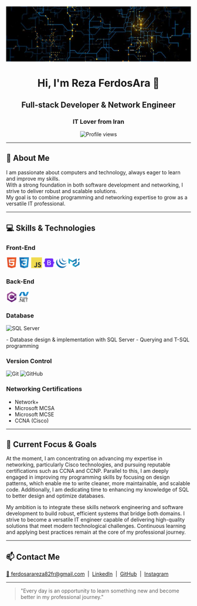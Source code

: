 <p align="center">
  <img src="/Header.jpg" alt="Technology Banner" width="100%" height="150px" />
</p>

<h1 align="center">Hi, I'm Reza FerdosAra 👋</h1>
<h2 align="center">Full-stack Developer & Network Engineer</h2>
<h3 align="center">IT Lover from Iran</h3>

<p align="center">
  <img src="https://komarev.com/ghpvc/?username=rezaferdos&label=Profile%20views&color=0e75b6&style=flat" alt="Profile views" />
</p>

---

## 🌱 About Me
I am passionate about computers and technology, always eager to learn and improve my skills.  
With a strong foundation in both software development and networking, I strive to deliver robust and scalable solutions.  
My goal is to combine programming and networking expertise to grow as a versatile IT professional.

---

## 💻 Skills & Technologies

### Front-End
<p>
  <img src="https://raw.githubusercontent.com/devicons/devicon/master/icons/html5/html5-original.svg" alt="HTML5" width="30" height="30"/>
  <img src="https://raw.githubusercontent.com/devicons/devicon/master/icons/css3/css3-original.svg" alt="CSS3" width="30" height="30"/>
  <img src="https://raw.githubusercontent.com/devicons/devicon/master/icons/javascript/javascript-original.svg" alt="JavaScript" width="30" height="30"/>
  <img src="https://raw.githubusercontent.com/devicons/devicon/master/icons/bootstrap/bootstrap-plain.svg" alt="Bootstrap" width="30" height="30"/>
  <img src="https://raw.githubusercontent.com/devicons/devicon/master/icons/jquery/jquery-original.svg" alt="jQuery" width="30" height="30"/>
  <img src="https://raw.githubusercontent.com/devicons/devicon/master/icons/materialui/materialui-original.svg" alt="Materialize" width="30" height="30"/>
</p>

### Back-End
<p>

  <img src="https://raw.githubusercontent.com/devicons/devicon/master/icons/csharp/csharp-original.svg" alt="C#" width="30" height="30"/>
  <img src="https://raw.githubusercontent.com/devicons/devicon/master/icons/dot-net/dot-net-original-wordmark.svg" alt=".NET Core" width="30" height="30"/>
</p>

### Database
<p>
  <img src="https://www.svgrepo.com/show/303229/microsoft-sql-server-logo.svg" alt="SQL Server" width="30" height="30"/>
</p>
- Database design & implementation with SQL Server  
- Querying and T-SQL programming

### Version Control
<p>
  <img src="https://www.vectorlogo.zone/logos/git-scm/git-scm-icon.svg" alt="Git" width="30" height="30"/>
  <img src="https://github.githubassets.com/images/modules/logos_page/GitHub-Mark.png" alt="GitHub" width="30" height="30"/>
</p>

### Networking Certifications
- Network+  
- Microsoft MCSA  
- Microsoft MCSE  
- CCNA (Cisco)

---

## 🎯 Current Focus & Goals
At the moment, I am concentrating on advancing my expertise in networking, particularly Cisco technologies, and pursuing reputable certifications such as CCNA and CCNP. Parallel to this, I am deeply engaged in improving my programming skills by focusing on design patterns, which enable me to write cleaner, more maintainable, and scalable code. Additionally, I am dedicating time to enhancing my knowledge of SQL to better design and optimize databases.

My ambition is to integrate these skills network engineering and software development to build robust, efficient systems that bridge both domains. I strive to become a versatile IT engineer capable of delivering high-quality solutions that meet modern technological challenges. Continuous learning and applying best practices remain at the core of my professional journey.

---

## 📫 Contact Me
<p>
  <a href="mailto:ferdosarareza82fr@gmail.com" target="_blank" rel="noopener noreferrer">📧 ferdosarareza82fr@gmail.com</a>  
  &nbsp;|&nbsp;  
  <a href="https://linkedin.com/in/rezaferdosara" target="_blank" rel="noopener noreferrer">LinkedIn</a>  
  &nbsp;|&nbsp;  
  <a href="https://github.com/rezaferdos" target="_blank" rel="noopener noreferrer">GitHub</a>  
  &nbsp;|&nbsp;  
  <a href="https://instagram.com/reza.ferdosara" target="_blank" rel="noopener noreferrer">Instagram</a>
</p>

---

> "Every day is an opportunity to learn something new and become better in my professional journey."

